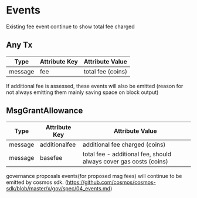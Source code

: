 <!--
order: 5
-->

# Events

Existing fee event continue to show total fee charged
## Any Tx

| Type     | Attribute Key | Attribute Value    |
| -------- | ------------- | ------------------ |
| message  | fee           | total fee (coins)  |

If additional fee is assessed, these events will also be emitted (reason for not always emitting them mainly saving  space on block output)

## MsgGrantAllowance

| Type     | Attribute Key | Attribute Value    |
| -------- | ------------- | -------------------------------------------------------------------|
| message  | additionalfee | additional fee charged (coins)                                     |
| message  | basefee      | total fee - additional fee, should always cover gas costs (coins)   |


 governance proposals events(for proposed msg fees) will continue to be emitted by cosmos sdk.
 (https://github.com/cosmos/cosmos-sdk/blob/master/x/gov/spec/04_events.md)
